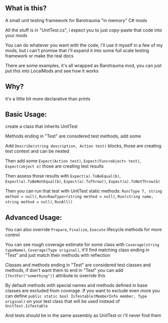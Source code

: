 ## What is this?

A small unit testing framework for Barotrauma "in memory" C# mods

All the stuff is in "UnitTest.cs", i expect you to just copy-paste that code into your mods

You can do whatever you want with the code, i'll use it myself in a few of my mods, but i can't promise that i'll expand it into some full scale testing framework or make the real docs

There are some examples, it's all wrapped as Barotrauma mod, you can just put this into LocalMods and see how it works

## Why?

it's a little bit more declarative than prints

## Basic Usage:

create a class that inherits UnitTest

Methods ending in "Test" are considered test methods, add some

Add `Describe(string description, Action test)` blocks, those are creating test context and can be nested

Then add some `Expect(Action test)`, `Expect(Func<object> test)`, `Expect(object o)` those are creating test results

Then assess those results with `Expect(a).ToBeEqual(b)`, `Expect(a).ToBeNotEqual(b)`, `Expect(a).ToThrow()`, `Expect(a).ToNotThrow(b)`

Then you can run that test with UnitTest static methods: `Run(Type T, string method = null)`, `Run<RawType>(string method = null)`, `Run(string name, string method = null)`, `RunAll()`

## Advanced Usage:

You can also override `Prepare`, `Finalize`, `Execute` lifecycle methods for more control

You can see rough coverage estimate for some class with `Coverage(string typeName)`, `Coverage(Type original)`, it'll find matching class ending in "Test" and just match their methods with reflection

Classes and methods ending in "Test" are considered test classes and methods, if don't want them to end in "Test" you can add `[TestFor("something")]` attribute to override this

By default methods with special names and methods defined in base classes are excluded from coverage. If you want to exclude even more you can define `public static bool IsTestable(MemberInfo member, Type original)` on your test class that will be used instead of `UnitTest.IsTestable`

And tests should be in the same assembly as UnitTest or i'll never find them










